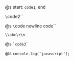 @s
start: `code1`, end

`\`code2\``

@s
`\`code 
newline code\``

`\\abc\r\n`

@s
`` `code3` ``

@s
``
console.log('javascript');
``

